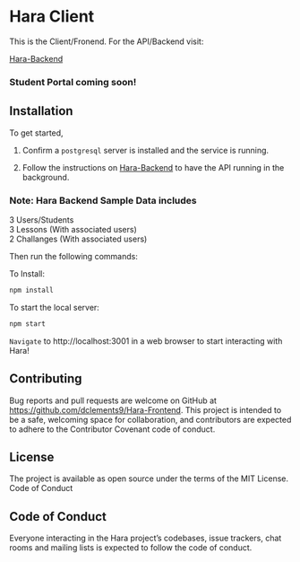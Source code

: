 # Hara Client

This is the Client/Fronend. For the API/Backend visit:

[Hara-Backend](https://github.com/dclements9/Hara-Backend)

### Student Portal coming soon!

## Installation

To get started, 
1. Confirm a `postgresql` server is installed and the service is running. 

2. Follow the instructions on [Hara-Backend](https://github.com/dclements9/Hara-Backend) to have the API running in the background.

### Note: Hara Backend Sample Data includes 
3 Users/Students<br/> 
3 Lessons (With associated users)<br/> 
2 Challanges (With associated users)


Then run the following commands:

To Install:
```js
npm install
```
To start the local server:
```js
npm start
```
`Navigate` to http://localhost:3001 in a web browser to start interacting with Hara!

## Contributing

Bug reports and pull requests are welcome on GitHub at https://github.com/dclements9/Hara-Frontend. This project is intended to be a safe, welcoming space for collaboration, and contributors are expected to adhere to the Contributor Covenant code of conduct.

## License

The project is available as open source under the terms of the MIT License.
Code of Conduct

## Code of Conduct

Everyone interacting in the Hara project’s codebases, issue trackers, chat rooms and mailing lists is expected to follow the code of conduct.
